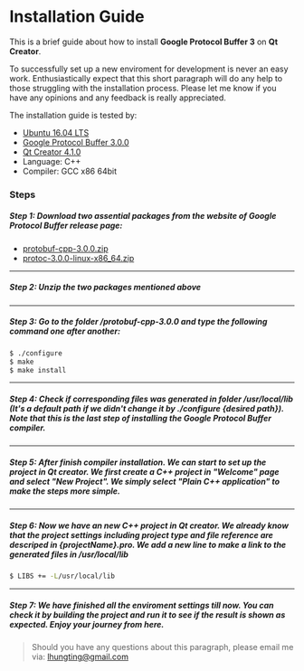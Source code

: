 # Installation Guide

This is a brief guide about how to install **Google Protocol Buffer 3** on **Qt Creator**. 

To successfully set up a new enviroment for development is never an easy work.
Enthusiastically expect that this short paragraph will do any help to those struggling with the installation process. Please let me know if you have any opinions and any feedback is really appreciated.

The installation guide is tested by:
  - [Ubuntu 16.04 LTS]
  - [Google Protocol Buffer 3.0.0]
  - [Qt Creator 4.1.0]
  - Language: C++
  - Compiler: GCC x86 64bit

[Ubuntu 16.04 LTS]: <https://wiki.ubuntu.com/XenialXerus/ReleaseNotes?_ga=1.166009847.871706029.1475201071>
[Qt Creator 4.1.0]: <https://www.qt.io/ide/>
[Google Protocol Buffer 3.0.0]: <https://developers.google.com/protocol-buffers/>


### Steps

##### Step 1: Download two assential packages from the website of Google Protocol Buffer release page:
 - [protobuf-cpp-3.0.0.zip]
 - [protoc-3.0.0-linux-x86_64.zip]
 
[protobuf-cpp-3.0.0.zip]: <https://github.com/google/protobuf/releases/tag/v3.0.0>
[protoc-3.0.0-linux-x86_64.zip]: <https://github.com/google/protobuf/releases/tag/v3.0.0>
***
##### Step 2: Unzip the two packages mentioned above
***
##### Step 3: Go to the folder /protobuf-cpp-3.0.0 and type the following command one after another:

```sh
$ ./configure   
$ make 
$ make install
```
***
##### Step 4: Check if corresponding files was generated in folder /usr/local/lib (It's a default path if we didn't change it by ./configure {desired path}). Note that this is the last step of installing the Google Protocol Buffer compiler.
***
##### Step 5: After finish compiler installation. We can start to set up the project in Qt creator. We first create a C++ project in "Welcome" page and select "New Project". We simply select "Plain C++ application" to make the steps more simple. 
***
##### Step 6: Now we have an new C++ project in Qt creator. We already know that the project settings including project type and file reference are descriped in {projectName}.pro. We add a new line to make a link to the generated files in /usr/local/lib

```sh
$ LIBS += -L/usr/local/lib
```

***
##### Step 7: We have finished all the enviroment settings till now. You can check it by building the project and run it to see if the result is shown as expected. Enjoy your journey from here.


> Should you have any questions about this paragraph, please email me via:
> lhungting@gmail.com


